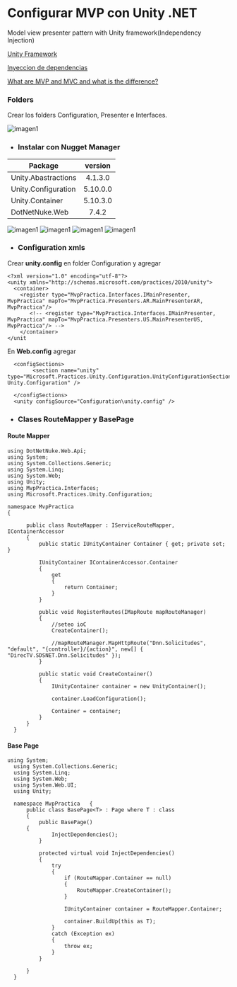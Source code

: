 # Configurar MVP con Unity .NET
Model view presenter pattern with Unity framework(Independency Injection)

[Unity Framework](https://www.c-sharpcorner.com/UploadFile/dhananjaycoder/unity-framework/)

[Inyeccion de dependencias](https://thatcsharpguy.com/posts/la-inyeccion-de-dependencias/)

[What are MVP and MVC and what is the difference?](https://stackoverflow.com/questions/2056/what-are-mvp-and-mvc-and-what-is-the-difference)

### Folders

Crear los folders Configuration, Presenter e Interfaces.

![imagen1](https://github.com/diaznicolasandres1/mvp-unity/blob/master/fotos-readme/folders.png?raw=true)

* ### Instalar con Nugget Manager

| Package       | version           
| ------------- |:-------------:|
|  Unity.Abastractions | 4.1.3.0 |
| Unity.Configuration      | 5.10.0.0      | 
| Unity.Container | 5.10.3.0      |   
| DotNetNuke.Web | 7.4.2      |

![imagen1](https://github.com/diaznicolasandres1/mvp-unity/blob/master/fotos-readme/2.png?raw=true)
![imagen1](https://github.com/diaznicolasandres1/mvp-unity/blob/master/fotos-readme/3.png?raw=true)
![imagen1](https://github.com/diaznicolasandres1/mvp-unity/blob/master/fotos-readme/4.png?raw=true)
![imagen1](https://github.com/diaznicolasandres1/mvp-unity/blob/master/fotos-readme/5.png?raw=true)

* ### Configuration xmls
Crear **unity.config** en folder Configuration y agregar

```
<?xml version="1.0" encoding="utf-8"?>
<unity xmlns="http://schemas.microsoft.com/practices/2010/unity">
  <container>
    <register type="MvpPractica.Interfaces.IMainPresenter, MvpPractica" mapTo="MvpPractica.Presenters.AR.MainPresenterAR, MvpPractica"/>
       <!-- <register type="MvpPractica.Interfaces.IMainPresenter, MvpPractica" mapTo="MvpPractica.Presenters.US.MainPresenterUS, MvpPractica"/> -->
    </container>
</unit
```

En **Web.config** agregar

```
  <configSections>
    	<section name="unity" type="Microsoft.Practices.Unity.Configuration.UnityConfigurationSection, Unity.Configuration" />
    
  </configSections>
  <unity configSource="Configuration\unity.config" />
  ```
  
 * ### Clases RouteMapper y BasePage
  
 #### Route Mapper
  ```
  using DotNetNuke.Web.Api;
using System;
using System.Collections.Generic;
using System.Linq;
using System.Web;
using Unity;
using MvpPractica.Interfaces;
using Microsoft.Practices.Unity.Configuration;

namespace MvpPractica
{ 
    
        public class RouteMapper : IServiceRouteMapper, IContainerAccessor
        {
            public static IUnityContainer Container { get; private set; }

            IUnityContainer IContainerAccessor.Container
            {
                get
                {
                    return Container;
                }
            }

            public void RegisterRoutes(IMapRoute mapRouteManager)
            {
                //seteo ioC
                CreateContainer();

                //mapRouteManager.MapHttpRoute("Dnn.Solicitudes", "default", "{controller}/{action}", new[] { "DirecTV.SDSNET.Dnn.Solicitudes" });
            }

            public static void CreateContainer()
            {
                IUnityContainer container = new UnityContainer();

                container.LoadConfiguration();

                Container = container;
            }
        }
    }
  ```
  
   #### Base Page
  ```
  using System;  
	using System.Collections.Generic;  
	using System.Linq;  
	using System.Web;  
	using System.Web.UI;  
	using Unity;  
	  
	namespace MvpPractica	{  
	    public class BasePage<T> : Page where T : class  
	    {  
	        public BasePage()
        {  
	            InjectDependencies();  
	        }  
	  
	        protected virtual void InjectDependencies()
	        {  
	            try  
	            {  
	                if (RouteMapper.Container == null)  
	                {  
	                    RouteMapper.CreateContainer();  
	                }  
	  
	                IUnityContainer container = RouteMapper.Container;  
	  
	                container.BuildUp(this as T);  
	            }  
	            catch (Exception ex)  
	            {  
	                throw ex;  
	            }  
	        }  
	  
	    }  
	}  
  ```
